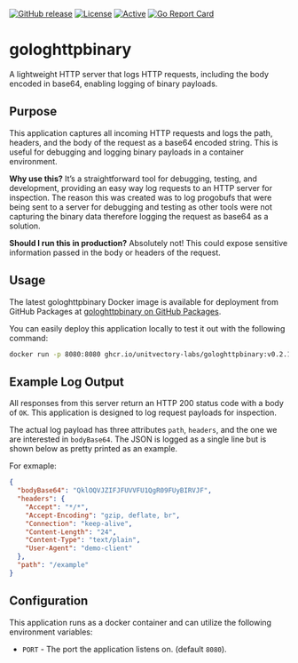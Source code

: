 [![GitHub release](https://img.shields.io/github/release/UnitVectorY-Labs/gologhttpbinary.svg)](https://github.com/UnitVectorY-Labs/gologhttpbinary/releases/latest) [![License](https://img.shields.io/badge/license-MIT-blue)](https://opensource.org/licenses/MIT) [![Active](https://img.shields.io/badge/Status-Active-green)](https://guide.unitvectorylabs.com/bestpractices/status/#active) [![Go Report Card](https://goreportcard.com/badge/github.com/UnitVectorY-Labs/gologhttpbinary)](https://goreportcard.com/report/github.com/UnitVectorY-Labs/gologhttpbinary)

# gologhttpbinary

A lightweight HTTP server that logs HTTP requests, including the body encoded in base64, enabling logging of binary payloads.

## Purpose

This application captures all incoming HTTP requests and logs the path, headers, and the body of the request as a base64 encoded string. This is useful for debugging and logging binary payloads in a container environment.

**Why use this?** It’s a straightforward tool for debugging, testing, and development, providing an easy way log requests to an HTTP server for inspection. The reason this was created was to log progobufs that were being sent to a server for debugging and testing as other tools were not capturing the binary data therefore logging the request as base64 as a solution.

**Should I run this in production?** Absolutely not! This could expose sensitive information passed in the body or headers of the request.

## Usage

The latest gologhttpbinary Docker image is available for deployment from GitHub Packages at [gologhttpbinary on GitHub Packages](https://github.com/UnitVectorY-Labs/gologhttpbinary/pkgs/container/gologhttpbinary).

You can easily deploy this application locally to test it out with the following command:

```bash
docker run -p 8080:8080 ghcr.io/unitvectory-labs/gologhttpbinary:v0.2.1
```

## Example Log Output

All responses from this server return an HTTP 200 status code with a body of `OK`.  This application is designed to log request payloads for inspection.

The actual log payload has three attributes `path`, `headers`, and the one we are interested in `bodyBase64`.  The JSON is logged as a single line but is shown below as pretty printed as an example.

For exmaple:

```json
{
  "bodyBase64": "QklOQVJZIFJFUVVFU1QgR09FUyBIRVJF",
  "headers": {
    "Accept": "*/*",
    "Accept-Encoding": "gzip, deflate, br",
    "Connection": "keep-alive",
    "Content-Length": "24",
    "Content-Type": "text/plain",
    "User-Agent": "demo-client"
  },
  "path": "/example"
}
```

## Configuration

This application runs as a docker container and can utilize the following environment variables:

- `PORT` - The port the application listens on. (default `8080`).


